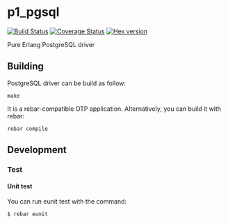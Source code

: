 # p1_pgsql

[![Build Status](https://travis-ci.org/processone/p1_pgsql.svg?branch=master)](https://travis-ci.org/processone/p1_pgsql) [![Coverage Status](https://coveralls.io/repos/processone/p1_pgsql/badge.svg?branch=master&service=github)](https://coveralls.io/github/processone/p1_pgsql?branch=master) [![Hex version](https://img.shields.io/hexpm/v/p1_pgsql.svg "Hex version")](https://hex.pm/packages/p1_pgsql)


Pure Erlang PostgreSQL driver

## Building

PostgreSQL driver can be build as follow:

    make

It is a rebar-compatible OTP application. Alternatively, you can build
it with rebar:

    rebar compile

## Development

### Test

#### Unit test

You can run eunit test with the command:

    $ rebar eunit
